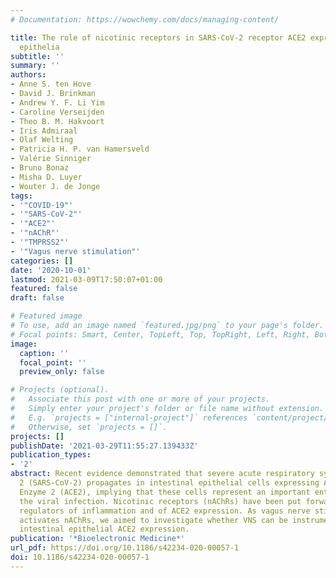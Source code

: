 ```yaml
---
# Documentation: https://wowchemy.com/docs/managing-content/

title: The role of nicotinic receptors in SARS-CoV-2 receptor ACE2 expression in intestinal
  epithelia
subtitle: ''
summary: ''
authors:
- Anne S. ten Hove
- David J. Brinkman
- Andrew Y. F. Li Yim
- Caroline Verseijden
- Theo B. M. Hakvoort
- Iris Admiraal
- Olaf Welting
- Patricia H. P. van Hamersveld
- Valérie Sinniger
- Bruno Bonaz
- Misha D. Luyer
- Wouter J. de Jonge
tags:
- '"COVID-19"'
- '"SARS-CoV-2"'
- '"ACE2"'
- '"nAChR"'
- '"TMPRSS2"'
- '"Vagus nerve stimulation"'
categories: []
date: '2020-10-01'
lastmod: 2021-03-09T17:50:07+01:00
featured: false
draft: false

# Featured image
# To use, add an image named `featured.jpg/png` to your page's folder.
# Focal points: Smart, Center, TopLeft, Top, TopRight, Left, Right, BottomLeft, Bottom, BottomRight.
image:
  caption: ''
  focal_point: ''
  preview_only: false

# Projects (optional).
#   Associate this post with one or more of your projects.
#   Simply enter your project's folder or file name without extension.
#   E.g. `projects = ["internal-project"]` references `content/project/deep-learning/index.md`.
#   Otherwise, set `projects = []`.
projects: []
publishDate: '2021-03-29T11:55:27.139433Z'
publication_types:
- '2'
abstract: Recent evidence demonstrated that severe acute respiratory syndrome coronavirus
  2 (SARS-CoV-2) propagates in intestinal epithelial cells expressing Angiotensin-Converting
  Enzyme 2 (ACE2), implying that these cells represent an important entry site for
  the viral infection. Nicotinic receptors (nAChRs) have been put forward as potential
  regulators of inflammation and of ACE2 expression. As vagus nerve stimulation (VNS)
  activates nAChRs, we aimed to investigate whether VNS can be instrumental in affecting
  intestinal epithelial ACE2 expression.
publication: '*Bioelectronic Medicine*'
url_pdf: https://doi.org/10.1186/s42234-020-00057-1
doi: 10.1186/s42234-020-00057-1
---
```

